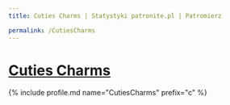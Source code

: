 ```yaml
---
title: Cuties Charms | Statystyki patronite.pl | Patromierz

permalink: /CutiesCharms
---
```


# [Cuties Charms](https://patronite.pl/CutiesCharms)

{% include profile.md name="CutiesCharms" prefix="c" %}
